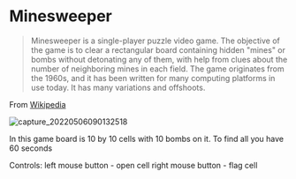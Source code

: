 # Minesweeper
 
> Minesweeper is a single-player puzzle video game. The objective of the game is to clear a rectangular board containing hidden "mines" or bombs without detonating any of them, with help from clues about the number of neighboring mines in each field. The game originates from the 1960s, and it has been written for many computing platforms in use today. It has many variations and offshoots.

From [Wikipedia](https://en.wikipedia.org/wiki/Minesweeper_(video_game))

![capture_20220506090132518](https://user-images.githubusercontent.com/72715882/167040970-4da317dc-49d7-46c3-b3ce-867a92b89680.png)

In this game board is 10 by 10 cells with 10 bombs on it. To find all you have 60 seconds

Controls:
left mouse button  - open cell
right mouse button - flag cell
